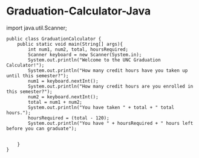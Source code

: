 # Graduation-Calculator-Java

import java.util.Scanner;

	public class GraduationCalculator {
		public static void main(String[] args){
			int num1, num2, total, hoursRequired;
			Scanner keyboard = new Scanner(System.in);
			System.out.println("Welcome to the UNC Graduation Calculator!");
			System.out.println("How many credit hours have you taken up until this semester?");
			num1 = keyboard.nextInt();
			System.out.println("How many credit hours are you enrolled in this semester?");
			num2 = keyboard.nextInt();
			total = num1 + num2;
			System.out.println("You have taken " + total + " total hours.");
			hoursRequired = (total - 120);
			System.out.println("You have " + hoursRequired + " hours left before you can graduate");
			
			
		}
	}
